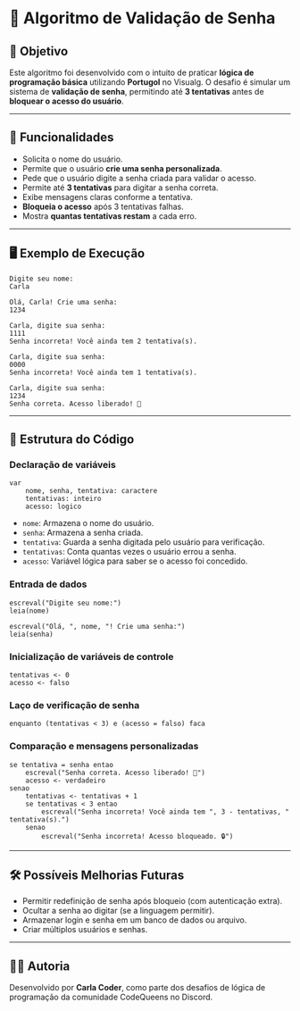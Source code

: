 
# 🔐 Algoritmo de Validação de Senha

## 🧠 Objetivo

Este algoritmo foi desenvolvido com o intuito de praticar **lógica de programação básica** utilizando **Portugol** no Visualg. O desafio é simular um sistema de **validação de senha**, permitindo até **3 tentativas** antes de **bloquear o acesso do usuário**.

---

## 📌 Funcionalidades

- Solicita o nome do usuário.
- Permite que o usuário **crie uma senha personalizada**.
- Pede que o usuário digite a senha criada para validar o acesso.
- Permite até **3 tentativas** para digitar a senha correta.
- Exibe mensagens claras conforme a tentativa.
- **Bloqueia o acesso** após 3 tentativas falhas.
- Mostra **quantas tentativas restam** a cada erro.

---

## 🖥️ Exemplo de Execução

```
Digite seu nome:
Carla

Olá, Carla! Crie uma senha:
1234

Carla, digite sua senha:
1111
Senha incorreta! Você ainda tem 2 tentativa(s).

Carla, digite sua senha:
0000
Senha incorreta! Você ainda tem 1 tentativa(s).

Carla, digite sua senha:
1234
Senha correta. Acesso liberado! 🔑
```

---

## 📜 Estrutura do Código

### Declaração de variáveis

```portugol
var
    nome, senha, tentativa: caractere
    tentativas: inteiro
    acesso: logico
```

- `nome`: Armazena o nome do usuário.
- `senha`: Armazena a senha criada.
- `tentativa`: Guarda a senha digitada pelo usuário para verificação.
- `tentativas`: Conta quantas vezes o usuário errou a senha.
- `acesso`: Variável lógica para saber se o acesso foi concedido.

### Entrada de dados

```portugol
escreval("Digite seu nome:")
leia(nome)

escreval("Olá, ", nome, "! Crie uma senha:")
leia(senha)
```

### Inicialização de variáveis de controle

```portugol
tentativas <- 0
acesso <- falso
```

### Laço de verificação de senha

```portugol
enquanto (tentativas < 3) e (acesso = falso) faca
```

### Comparação e mensagens personalizadas

```portugol
se tentativa = senha entao
    escreval("Senha correta. Acesso liberado! 🔑")
    acesso <- verdadeiro
senao
    tentativas <- tentativas + 1
    se tentativas < 3 entao
        escreval("Senha incorreta! Você ainda tem ", 3 - tentativas, " tentativa(s).")
    senao
        escreval("Senha incorreta! Acesso bloqueado. 🔒")
```

---

## 🛠️ Possíveis Melhorias Futuras

- Permitir redefinição de senha após bloqueio (com autenticação extra).
- Ocultar a senha ao digitar (se a linguagem permitir).
- Armazenar login e senha em um banco de dados ou arquivo.
- Criar múltiplos usuários e senhas.

---

## 👩‍💻 Autoria

Desenvolvido por **Carla Coder**, como parte dos desafios de lógica de programação da comunidade CodeQueens no Discord.
